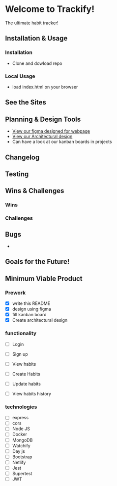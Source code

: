 # Welcome to Trackify!

The ultimate habit tracker!



## Installation & Usage

### Installation

 - Clone and dowload repo

### Local Usage

 - load index.html on your browser






## See the Sites




## Planning & Design Tools
 - [View our figma designed for webpage](https://www.figma.com/file/lZ4kwqNop0eLKyxfhj3ngA/trackify-team-library?node-id=415%3A3)
 - [View our Architectural design](https://lucid.app/lucidchart/8d6324ac-22f3-45e4-8b4f-5884243c87e0/edit?invitationId=inv_9674ec5a-e0ab-4494-a57e-c21fd735feaa&referringApp=slack&page=0_0#)
 - Can have a look at our kanban boards in projects

## Changelog


## Testing


## Wins & Challenges


### Wins


### Challenges


## Bugs

-

## Goals for the Future!


## Minimum Viable Product

### Prework

- [x] write this README
- [x] design using figma
- [x] fill kanban board
- [x] Create architectural design

### functionality

- [ ] Login
- [ ] Sign up
- [ ] View habits
- [ ] Create Habits 
- [ ] Update habits
- [ ] View habits history



### technologies

- [ ] express
- [ ] cors
- [ ] Node JS
- [ ] Docker
- [ ] MongoDB
- [ ] Watchify
- [ ] Day js
- [ ] Bootstrap
- [ ] Netlify
- [ ] Jest
- [ ] Supertest
- [ ] JWT
